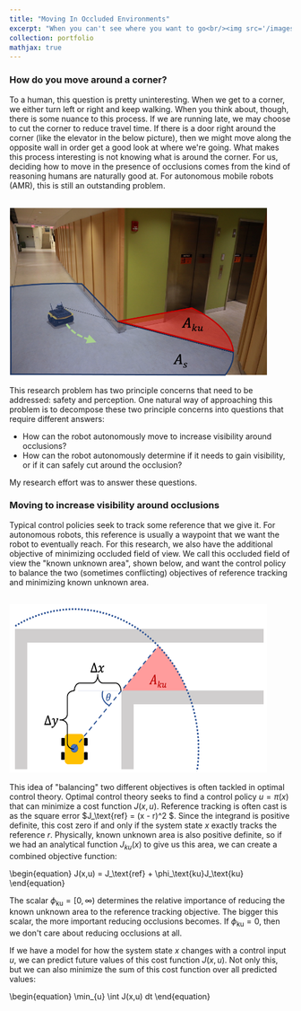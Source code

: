 ```yaml
---
title: "Moving In Occluded Environments"
excerpt: "When you can't see where you want to go<br/><img src='/images/research_pics/2020/occ_env/intro.png'>"
collection: portfolio
mathjax: true
---
```


### How do you move around a corner?

To a human, this question is pretty uninteresting. When we get to a corner, we either turn left or right and keep walking. When you think about, though, there is some nuance to this process. If we are running late, we may choose to cut the corner to reduce travel time. If there is a door right around the corner (like the elevator in the below picture), then we might move along the opposite wall in order get a good look at where we're going. What makes this process interesting is not knowing what is around the corner. For us, deciding how to move in the presence of occlusions comes from the kind of reasoning humans are naturally good at. For autonomous mobile robots (AMR), this is still an outstanding problem.

<br/><img width="460" height="300" src='/images/research_pics/2020/occ_env/intro.png'>

This research problem has two principle concerns that need to be addressed: safety and perception. One natural way of approaching this problem is to decompose these two principle concerns into questions that require different answers:
- How can the robot autonomously move to increase visibility around occlusions?
- How can the robot autonomously determine if it needs to gain visibility, or if it can safely cut around the occlusion?

My research effort was to answer these questions.

### Moving to increase visibility around occlusions

Typical control policies seek to track some reference that we give it. For autonomous robots, this reference is usually a waypoint that we want the robot to eventually reach. For this research, we also have the additional objective of minimizing occluded field of view. We call this occluded field of view the "known unknown area", shown below, and want the control policy to balance the two (sometimes conflicting) objectives of reference tracking and minimizing known unknown area.

<br/><img width="460" height="300" src='/images/research_pics/2020/occ_env/aku.png'>

This idea of "balancing" two different objectives is often tackled in optimal control theory. Optimal control theory seeks to find a control policy $u = \pi(x)$ that can minimize a cost function $J(x,u)$. Reference tracking is often cast is as the square error $J_\text{ref} = (x - r)^2 $. Since the integrand is positive definite, this cost zero if and only if the system state $x$ exactly tracks the reference $r$. Physically, known unknown area is also positive definite, so if we had an analytical function $J_{ku}(x)$ to give us this area, we can create a combined objective function:

\begin{equation}
J(x,u) = J_\text{ref} + \phi_\text{ku}J_\text{ku}
\end{equation}

The scalar $\phi_\text{ku} = [0,\infty)$ determines the relative importance of reducing the known unknown area to the reference tracking objective. The bigger this scalar, the more important reducing occlusions becomes. If $\phi_\text{ku}=0$, then we don't care about reducing occlusions at all.

If we have a model for how the system state $x$ changes with a control input $u$, we can predict future values of this cost function $J(x,u)$. Not only this, but we can also minimize the sum of this cost function over all predicted values:

\begin{equation}
\min_{u} \int J(x,u) dt
\end{equation}